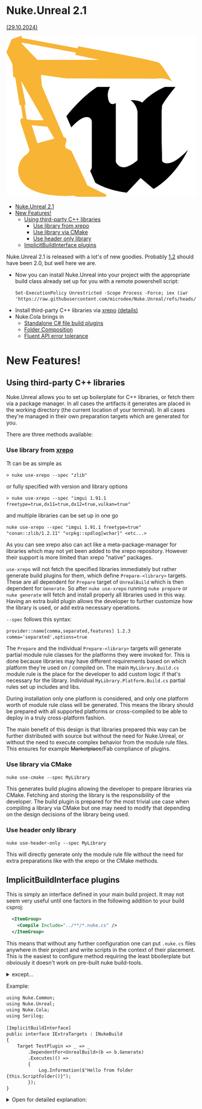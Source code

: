 <!-- {
    "title": "Nuke.Unreal 2.1",
    "desc": "Automate the tasks involved in creating Marketplace complaint plugins and other useful scripts"
} -->

# Nuke.Unreal 2.1
[(29.10.2024)](/c/log/nuke-unreal-2-1)

![_parallax(side) notInArticle](../nu_logo.svg)

<tocmd>

- [Nuke.Unreal 2.1](#nukeunreal-21)
- [New Features!](#new-features)
  - [Using third-party C++ libraries](#using-third-party-c-libraries)
    - [Use library from xrepo](#use-library-from-xrepo)
    - [Use library via CMake](#use-library-via-cmake)
    - [Use header only library](#use-header-only-library)
  - [ImplicitBuildInterface plugins](#implicitbuildinterface-plugins)

</tocmd>

Nuke.Unreal 2.1 is released with a lot's of new goodies. Probably [1.2](/c/log/nuke-unreal-1-2) should have been 2.0, but well here we are.

* Now you can install Nuke.Unreal into your project with the appropriate build class already set up for you with a remote powershell script:
  ```
  Set-ExecutionPolicy Unrestricted -Scope Process -Force; iex (iwr 'https://raw.githubusercontent.com/microdee/Nuke.Unreal/refs/heads/main/install/install.ps1').ToString()
  ```
* Install third-party C++ libraries via [xrepo](https://xrepo.xmake.io) [(details)](https://github.com/microdee/Nuke.Unreal?tab=readme-ov-file#use-library-from-xrepo)
* Nuke.Cola brings in
  * [Standalone C# file build plugins](https://github.com/microdee/md.Nuke.Cola?tab=readme-ov-file#implicitbuildinterface-plugins)
  * [Folder Composition](https://github.com/microdee/md.Nuke.Cola?tab=readme-ov-file#implicitbuildinterface-plugins)
  * [Fluent API error tolerance](https://github.com/microdee/md.Nuke.Cola?tab=readme-ov-file#implicitbuildinterface-plugins)

# New Features!

## Using third-party C++ libraries

Nuke.Unreal allows you to set up boilerplate for C++ libraries, or fetch them via a package manager. In all cases the artifacts it generates are placed in the working directory (the current location of your terminal). In all cases they're managed in their own preparation targets which are generated for you.

There are three methods available:

### Use library from [xrepo](https://xrepo.xmake.io)

Tt can be as simple as

```
> nuke use-xrepo --spec "zlib"
```

or fully specified with version and library options

```
> nuke use-xrepo --spec "imgui 1.91.1 freetype=true,dx11=true,dx12=true,vulkan=true"
```

and multiple libraries can be set up in one go

```
nuke use-xrepo --spec "imgui 1.91.1 freetype=true" "conan::zlib/1.2.11" "vcpkg::spdlog[wchar]" <etc...>
```

As you can see xrepo also can act like a meta-package-manager for libraries which may not yet been added to the xrepo repository. However their support is more limited than xrepo "native" packages.

`use-xrepo` will not fetch the specified libraries immediately but rather generate build plugins for them, which define `Prepare-<library>` targets. These are all dependent for `Prepare` target of `UnrealBuild` which is then dependent for `Generate`. So after `nuke use-xrepo` running `nuke prepare` or `nuke generate` will fetch and install properly all libraries used in this way. Having an extra build plugin allows the developer to further customize how the library is used, or add extra necessary operations.

`--spec` follows this syntax:

```
provider::name[comma,separated,features] 1.2.3 comma='separated',options=true
```

The `Prepare` and the individual `Prepare-<library>` targets will generate partial module rule classes for the platforms they were invoked for. This is done because libraries may have different requirements based on which platform they're used on / compiled on. The main `MyLibrary.Build.cs` module rule is the place for the developer to add custom logic if that's necessary for the library. Individual `MyLibrary.Platform.Build.cs` partial rules set up includes and libs.

During installation only one platform is considered, and only one platform worth of module rule class will be generated. This means the library should be prepared with all supported platforms or cross-compiled to be able to deploy in a truly cross-platform fashion.

The main benefit of this design is that libraries prepared this way can be further distributed with source but without the need for Nuke.Unreal, or without the need to execute complex behavior from the module rule files. This ensures for example ~~Marketplace~~/Fab compliance of plugins.

### Use library via CMake

```
nuke use-cmake --spec MyLibrary
```

This generates build plugins allowing the developer to prepare libraries via CMake. Fetching and storing the library is the responsibility of the developer. The build plugin is prepared for the most trivial use case when compiling a library via CMake but one may need to modify that depending on the design decisions of the library being used.

### Use header only library

```
nuke use-header-only --spec MyLibrary
```

This will directly generate only the module rule file without the need for extra preparations like with the xrepo or the CMake methods.

## ImplicitBuildInterface plugins

This is simply an interface defined in your main build project. It may not seem very useful until one factors in the following addition to your build csproj:

```XML
  <ItemGroup>
    <Compile Include="../**/*.nuke.cs" />
  </ItemGroup>
```

This means that without any further configuration one can put `.nuke.cs` files anywhere in their project and write scripts in the context of their placement. This is the easiest to configure method requiring the least bboilerplate but obviously it doesn't work on pre-built nuke build-tools.

<details><summary>except...</summary>

if one creates a `csproj` based build plugin which sole purpose is to include source files that way. In that case the prebuilt build tool can discover `.nuke.cs` files provided when compiling the `csproj` plugin.

</details>

Example:

```CSharp
using Nuke.Common;
using Nuke.Unreal;
using Nuke.Cola;
using Serilog;

[ImplicitBuildInterface]
public interface IExtraTargets : INukeBuild
{
    Target TestPlugin => _ => _
        .DependentFor<UnrealBuild>(b => b.Generate)
        .Executes(() =>
        {
            Log.Information($"Hello from folder {this.ScriptFolder()}");
        });
}
```

<details><summary>Open for detailed explanation:</summary>

```CSharp
using Nuke.Common;
using Nuke.Unreal;
using Nuke.Cola;
using Serilog;

// This attribute is necessary so other optional build components wouldn't get used unexpectedly
[ImplicitBuildInterface]
// The build component interface should only declare members with default implementations
// as there's no manual way to provide those in the implementing intermediate build class.
public interface IExtraTargets : INukeBuild
{
    // Define your targets or parameters freely and connect them with the build graph
    // OR the developer can explicitly call them with `nuke test-plugin` in this case
    Target TestPlugin => _ => _

        // Automatically run this target before the Generate target is invoked.
        // `UnrealBuild` is a base build class providing common Unreal related targets and
        // parameters, including `Generate`.
        .DependentFor<UnrealBuild>(b => b.Generate)

        // Finally declare what this target should actually do when invoked
        .Executes(() =>
        {
            // Use this.ScriptFolder() to work with this file's location
            Log.Information($"Hello from folder {this.ScriptFolder()}");
        });
}
```

[Read more about target definitions in NUKE.](https://nuke.build/docs/fundamentals/targets/)

</details>

<mdcomment></mdcomment>